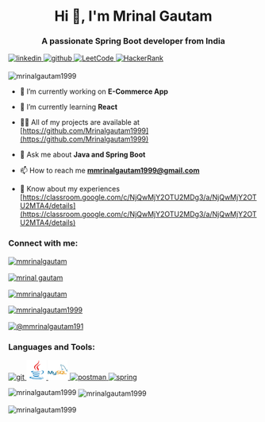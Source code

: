 <h1 align="center">Hi 👋, I'm Mrinal Gautam</h1>

<h3 align="center">A passionate Spring Boot developer from India</h3>
<a href="https://www.linkedin.com/in/mmrinalgautam/" target="_blank">
<img src=https://img.shields.io/badge/linkedin-%231E77B5.svg?&style=for-the-badge&logo=linkedin&logoColor=white alt=linkedin style="margin-bottom: 5px;" />
</a>
<a href="https://github.com/Mrinalgautam1999" target="_blank">
<img src=https://img.shields.io/badge/github-%2324292e.svg?&style=for-the-badge&logo=github&logoColor=white alt=github style="margin-bottom: 5px;" />
</a>  
<a href="/https://leetcode.com/mmrinalgautam1999/" target="_blank">
<img src="https://img.shields.io/badge/LeetCode-%23FFA116.svg?&style=for-the-badge&logo=leetcode&logoColor=white" alt="LeetCode" style="margin-bottom: 5px;" />
</a>
<a href="https://www.hackerrank.com/profile/mmrinalgautam191/" target="_blank">
<img src="https://img.shields.io/badge/HackerRank-%232EC866.svg?&style=for-the-badge&logo=hackerrank&logoColor=white" alt="HackerRank" style="margin-bottom: 5px;" />
</a>



<p align="left"> <img src="https://komarev.com/ghpvc/?username=mrinalgautam1999&label=Profile%20views&color=0e75b6&style=flat" alt="mrinalgautam1999" /> </p>


- 🔭 I’m currently working on **E-Commerce App**

- 🌱 I’m currently learning **React**

- 👨‍💻 All of my projects are available at [https://github.com/Mrinalgautam1999](https://github.com/Mrinalgautam1999)

- 💬 Ask me about **Java and Spring Boot**

- 📫 How to reach me **mmrinalgautam1999@gmail.com**

- 📄 Know about my experiences [https://classroom.google.com/c/NjQwMjY2OTU2MDg3/a/NjQwMjY2OTU2MTA4/details](https://classroom.google.com/c/NjQwMjY2OTU2MDg3/a/NjQwMjY2OTU2MTA4/details)

<h3 align="left">Connect with me:</h3>
<p align="left">
  
<a href="https://linkedin.com/in/mmrinalgautam" target="blank"><img align="center" src="https://raw.githubusercontent.com/rahuldkjain/github-profile-readme-generator/master/src/images/icons/Social/linked-in-alt.svg" alt="mmrinalgautam" height="30" width="40" /></a>

  
<a href="https://fb.com/mrinal gautam" target="blank"><img align="center" src="https://raw.githubusercontent.com/rahuldkjain/github-profile-readme-generator/master/src/images/icons/Social/facebook.svg" alt="mrinal gautam" height="30" width="40" /></a>

<a href="https://instagram.com/mmrinalgautam" target="blank"><img align="center" src="https://raw.githubusercontent.com/rahuldkjain/github-profile-readme-generator/master/src/images/icons/Social/instagram.svg" alt="mmrinalgautam" height="30" width="40" /></a>

<a href="https://www.leetcode.com/mmrinalgautam1999" target="blank"><img align="center" src="https://raw.githubusercontent.com/rahuldkjain/github-profile-readme-generator/master/src/images/icons/Social/leet-code.svg" alt="mmrinalgautam1999" height="30" width="40" /></a>

<a href="https://www.hackerearth.com/@mmrinalgautam191" target="blank"><img align="center" src="https://raw.githubusercontent.com/rahuldkjain/github-profile-readme-generator/master/src/images/icons/Social/hackerearth.svg" alt="@mmrinalgautam191" height="30" width="40" /></a>
</p>

<h3 align="left">Languages and Tools:</h3>
<p align="left"> <a href="https://git-scm.com/" target="_blank" rel="noreferrer"> <img src="https://www.vectorlogo.zone/logos/git-scm/git-scm-icon.svg" alt="git" width="40" height="40"/> </a> <a href="https://www.java.com" target="_blank" rel="noreferrer"> <img src="https://raw.githubusercontent.com/devicons/devicon/master/icons/java/java-original.svg" alt="java" width="40" height="40"/> </a> <a href="https://www.mysql.com/" target="_blank" rel="noreferrer"> <img src="https://raw.githubusercontent.com/devicons/devicon/master/icons/mysql/mysql-original-wordmark.svg" alt="mysql" width="40" height="40"/> </a> <a href="https://postman.com" target="_blank" rel="noreferrer"> <img src="https://www.vectorlogo.zone/logos/getpostman/getpostman-icon.svg" alt="postman" width="40" height="40"/> </a> <a href="https://spring.io/" target="_blank" rel="noreferrer"> <img src="https://www.vectorlogo.zone/logos/springio/springio-icon.svg" alt="spring" width="40" height="40"/> </a> </p>

<p><img align="left" src="https://github-readme-stats.vercel.app/api/top-langs?username=mrinalgautam1999&show_icons=true&locale=en&layout=compact" alt="mrinalgautam1999" /></p>

<p>&nbsp;<img align="center" src="https://github-readme-stats.vercel.app/api?username=mrinalgautam1999&show_icons=true&locale=en" alt="mrinalgautam1999" /></p>

<p><img align="center" src="https://github-readme-streak-stats.herokuapp.com/?user=mrinalgautam1999&" alt="mrinalgautam1999" /></p>
